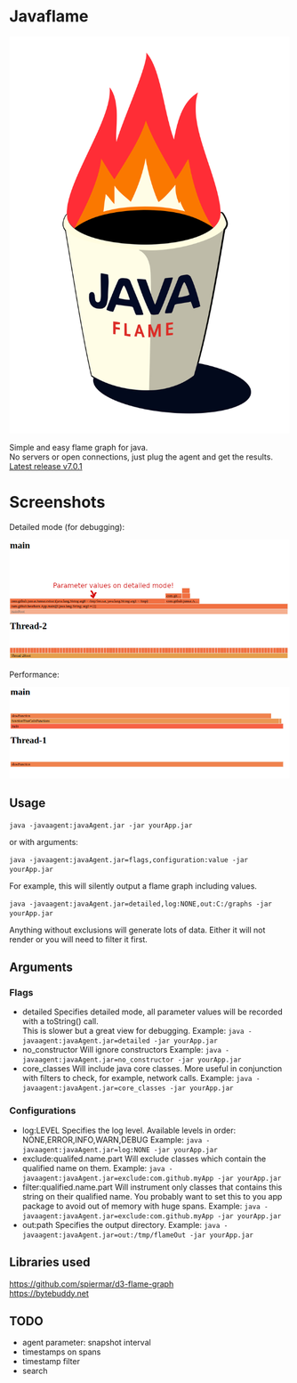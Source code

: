 # Javaflame

![logo](https://github.com/beothorn/javaflame/blob/main/logo.svg?raw=true)

Simple and easy flame graph for java.  
No servers or open connections, just plug the agent and get the results.  
[Latest release v7.0.1](https://github.com/beothorn/javaflame/releases/download/v7.0.1/javaAgent.jar)

# Screenshots

Detailed mode (for debugging):  

![flamegraph detailed](https://github.com/beothorn/javaflame/blob/main/screenshotDetailed.png?raw=true)

Performance:  

![flamegraph](https://github.com/beothorn/javaflame/blob/main/screenshot.png?raw=true)

## Usage

`java -javaagent:javaAgent.jar -jar yourApp.jar` 

or with arguments:  

`java -javaagent:javaAgent.jar=flags,configuration:value -jar yourApp.jar` 

For example, this will silently output a flame graph including values.  

`java -javaagent:javaAgent.jar=detailed,log:NONE,out:C:/graphs -jar yourApp.jar` 

Anything without exclusions will generate lots of data. Either it will not render or you will need to filter it first.

## Arguments

### Flags

- detailed Specifies detailed mode, all parameter values will be recorded with a toString() call.  
This is slower but a great view for debugging.
Example: `java -javaagent:javaAgent.jar=detailed -jar yourApp.jar`
- no_constructor Will ignore constructors
Example: `java -javaagent:javaAgent.jar=no_constructor -jar yourApp.jar`
- core_classes Will include java core classes. More useful in conjunction with filters to check, for example, network calls.
Example: `java -javaagent:javaAgent.jar=core_classes -jar yourApp.jar`

### Configurations

- log:LEVEL Specifies the log level. Available levels in order: NONE,ERROR,INFO,WARN,DEBUG
Example: `java -javaagent:javaAgent.jar=log:NONE -jar yourApp.jar`
- exclude:qualifed.name.part Will exclude classes which contain the qualified name on them.
Example: `java -javaagent:javaAgent.jar=exclude:com.github.myApp -jar yourApp.jar`
- filter:qualified.name.part Will instrument only classes that contains this string on their qualified name. You probably want to set this to you app package to avoid out of memory with huge spans.
Example: `java -javaagent:javaAgent.jar=exclude:com.github.myApp -jar yourApp.jar`
- out:path Specifies the output directory. 
Example: `java -javaagent:javaAgent.jar=out:/tmp/flameOut -jar yourApp.jar`

## Libraries used

https://github.com/spiermar/d3-flame-graph  
https://bytebuddy.net  

## TODO

- agent parameter: snapshot interval
- timestamps on spans
- timestamp filter
- search
